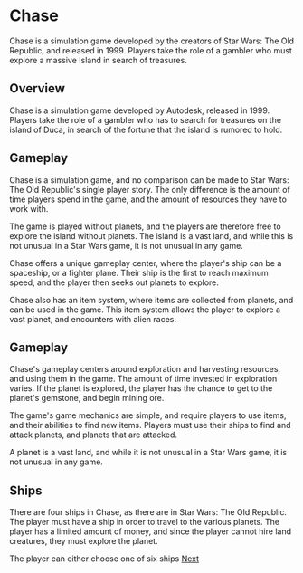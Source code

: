 # Chase

Chase is a simulation game developed by the creators of Star Wars: The Old Republic, and released in 1999. Players take the role of a gambler who must explore a massive Island in search of treasures.

## Overview

Chase is a simulation game developed by Autodesk, released in 1999. Players take the role of a gambler who has to search for treasures on the island of Duca, in search of the fortune that the island is rumored to hold.

## Gameplay

Chase is a simulation game, and no comparison can be made to Star Wars: The Old Republic's single player story. The only difference is the amount of time players spend in the game, and the amount of resources they have to work with.

The game is played without planets, and the players are therefore free to explore the island without planets. The island is a vast land, and while this is not unusual in a Star Wars game, it is not unusual in any game.

Chase offers a unique gameplay center, where the player's ship can be a spaceship, or a fighter plane. Their ship is the first to reach maximum speed, and the player then seeks out planets to explore.

Chase also has an item system, where items are collected from planets, and can be used in the game. This item system allows the player to explore a vast planet, and encounters with alien races.

## Gameplay

Chase's gameplay centers around exploration and harvesting resources, and using them in the game. The amount of time invested in exploration varies. If the planet is explored, the player has the chance to get to the planet's gemstone, and begin mining ore.

The game's game mechanics are simple, and require players to use items, and their abilities to find new items. Players must use their ships to find and attack planets, and planets that are attacked.

A planet is a vast land, and while it is not unusual in a Star Wars game, it is not unusual in any game.

## Ships

There are four ships in Chase, as there are in Star Wars: The Old Republic. The player must have a ship in order to travel to the various planets. The player has a limited amount of money, and since the player cannot hire land creatures, they must explore the planet.

The player can either choose one of six ships
[Next](404.md)